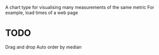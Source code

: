 A chart type for visualising many measurements of the same metric
For example, load times of a web page

# TODO
Drag and drop
Auto order by median
